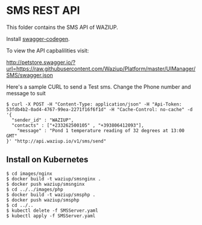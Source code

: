 
SMS REST API
===============

This folder contains the SMS API of WAZIUP.

Install [swagger-codegen](https://github.com/swagger-api/swagger-codegen).

To view the API capbalilities visit:

http://petstore.swagger.io/?url=https://raw.githubusercontent.com/Waziup/Platform/master/UIManager/SMS/swagger.json


Here's a sample CURL to send a Test sms. Change the Phone number and message to suit

```
$ curl -X POST -H "Content-Type: application/json" -H "Api-Token: 53fdb4b2-0ad4-4767-99ea-2271f16f6f1d" -H "Cache-Control: no-cache" -d '{
  "sender_id" : "WAZIUP",
  "contacts" : ["+233262500105" , "+393806412093"],
    "message" : "Pond 1 temperature reading of 32 degrees at 13:00 GMT"
}' "http://api.waziup.io/v1/sms/send"
```


## Install on Kubernetes

```
$ cd images/nginx
$ docker build -t waziup/smsnginx .
$ docker push waziup/smsnginx
$ cd ../../images/php
$ docker build -t waziup/smsphp .
$ docker push waziup/smsphp
$ cd ../..
$ kubectl delete -f SMSServer.yaml
$ kubectl apply -f SMSServer.yaml 
```

